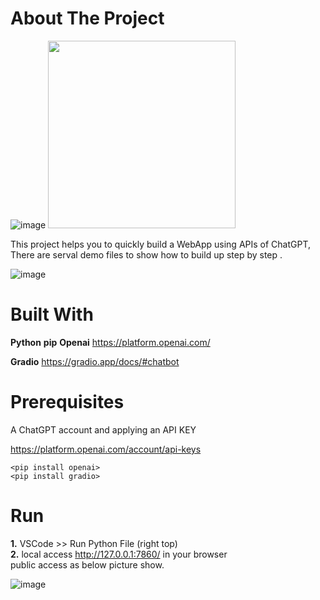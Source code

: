 # About The Project

![image](https://user-images.githubusercontent.com/12178686/231932692-40fcedf4-343c-4c96-9f1f-eb39fef749df.png)
<img src="https://user-images.githubusercontent.com/12178686/231932692-40fcedf4-343c-4c96-9f1f-eb39fef749df.png" width="300px">

This project helps you to quickly build a WebApp using APIs of ChatGPT, There are serval demo files to show how to build up step by step .  

![image](https://user-images.githubusercontent.com/12178686/231933050-36a50129-5a1e-4d0f-a844-4bd46897f68e.png)


# Built With

**Python**
**pip**
**Openai**
https://platform.openai.com/

**Gradio**
https://gradio.app/docs/#chatbot


# Prerequisites

A ChatGPT account and applying an API KEY

https://platform.openai.com/account/api-keys


`<pip install openai>` <br>
`<pip install gradio>`


# Run
**1.** VSCode >> Run Python File (right top) <br>
**2.** local access http://127.0.0.1:7860/ in your browser  <br>
    public access as below picture show. 

![image](https://user-images.githubusercontent.com/12178686/231936265-7c02c9d3-fc30-4960-8ca9-e97c1ce14188.png)




